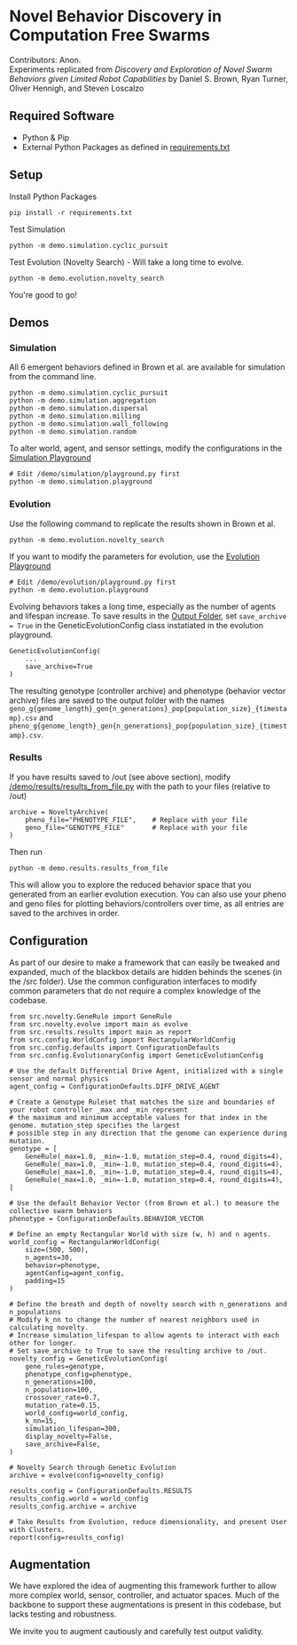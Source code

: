 # Novel Behavior Discovery in Computation Free Swarms
Contributors: Anon. <br>
Experiments replicated from *Discovery and Exploration of Novel Swarm Behaviors given Limited Robot Capabilities* by Daniel S. Brown, Ryan Turner, Oliver Hennigh, and Steven Loscalzo

## Required Software
- Python & Pip
- External Python Packages as defined in [requirements.txt](requirements.txt) 

## Setup
Install Python Packages
    
    pip install -r requirements.txt

Test Simulation

    python -m demo.simulation.cyclic_pursuit

Test Evolution (Novelty Search) - Will take a long time to evolve.

    python -m demo.evolution.novelty_search

You're good to go!

[//]: # (## Use as Package)

[//]: # (You can now install this repository as a pip package under the name novel_swarms==0.0.1)

[//]: # ()
[//]: # (    pip install --upgrade git+ssh://git@github.com/Connor-Mattson/NovelSwarmBehavior.git@master)

## Demos

### Simulation

All 6 emergent behaviors defined in Brown et al. are available for simulation from the command line.

    python -m demo.simulation.cyclic_pursuit
    python -m demo.simulation.aggregation
    python -m demo.simulation.dispersal
    python -m demo.simulation.milling
    python -m demo.simulation.wall_following
    python -m demo.simulation.random

To alter world, agent, and sensor settings, modify the configurations in the [Simulation Playground](demo/simulation/playground.py)

    # Edit /demo/simulation/playground.py first
    python -m demo.simulation.playground

### Evolution

Use the following command to replicate the results shown in Brown et al.

    python -m demo.evolution.novelty_search

If you want to modify the parameters for evolution, use the [Evolution Playground](demo/evolution/playground.py)

    # Edit /demo/evolution/playground.py first
    python -m demo.evolution.playground

Evolving behaviors takes a long time, especially as the number of agents and lifespan increase. 
To save results in the [Output Folder](out/), set `save_archive = True` in the GeneticEvolutionConfig class instatiated in the evolution playground.

    GeneticEvolutionConfig(
        ...
        save_archive=True
    )

The resulting genotype (controller archive) and phenotype (behavior vector archive) files are 
saved to the output folder with the names `geno_g{genome_length}_gen{n_generations}_pop{population_size}_{timestamp}.csv` and `pheno_g{genome_length}_gen{n_generations}_pop{population_size}_{timestamp}.csv`.

### Results
If you have results saved to /out (see above section), modify [/demo/results/results_from_file.py](/demo/results/results_from_file.py) with the path to your files (relative to /out)

    archive = NoveltyArchive(
        pheno_file="PHENOTYPE_FILE",    # Replace with your file
        geno_file="GENOTYPE_FILE"       # Replace with your file
    )

Then run

    python -m demo.results.results_from_file

This will allow you to explore the reduced behavior space that you generated from an earlier evolution execution.
You can also use your pheno and geno files for plotting behaviors/controllers over time, as all entries are saved to the archives in order.

## Configuration
As part of our desire to make a framework that can easily be tweaked and expanded, much of the blackbox details are hidden behinds the scenes (in the /src folder).
Use the common configuration interfaces to modify common parameters that do not require a complex knowledge of the codebase.

    from src.novelty.GeneRule import GeneRule
    from src.novelty.evolve import main as evolve
    from src.results.results import main as report
    from src.config.WorldConfig import RectangularWorldConfig
    from src.config.defaults import ConfigurationDefaults
    from src.config.EvolutionaryConfig import GeneticEvolutionConfig

    # Use the default Differential Drive Agent, initialized with a single sensor and normal physics
    agent_config = ConfigurationDefaults.DIFF_DRIVE_AGENT

    # Create a Genotype Ruleset that matches the size and boundaries of your robot controller _max and _min represent
    # the maximum and minimum acceptable values for that index in the genome. mutation_step specifies the largest
    # possible step in any direction that the genome can experience during mutation.
    genotype = [
        GeneRule(_max=1.0, _min=-1.0, mutation_step=0.4, round_digits=4),
        GeneRule(_max=1.0, _min=-1.0, mutation_step=0.4, round_digits=4),
        GeneRule(_max=1.0, _min=-1.0, mutation_step=0.4, round_digits=4),
        GeneRule(_max=1.0, _min=-1.0, mutation_step=0.4, round_digits=4),
    ]

    # Use the default Behavior Vector (from Brown et al.) to measure the collective swarm behaviors
    phenotype = ConfigurationDefaults.BEHAVIOR_VECTOR

    # Define an empty Rectangular World with size (w, h) and n agents.
    world_config = RectangularWorldConfig(
        size=(500, 500),
        n_agents=30,
        behavior=phenotype,
        agentConfig=agent_config,
        padding=15
    )

    # Define the breath and depth of novelty search with n_generations and n_populations
    # Modify k_nn to change the number of nearest neighbors used in calculating novelty.
    # Increase simulation_lifespan to allow agents to interact with each other for longer.
    # Set save_archive to True to save the resulting archive to /out.
    novelty_config = GeneticEvolutionConfig(
        gene_rules=genotype,
        phenotype_config=phenotype,
        n_generations=100,
        n_population=100,
        crossover_rate=0.7,
        mutation_rate=0.15,
        world_config=world_config,
        k_nn=15,
        simulation_lifespan=300,
        display_novelty=False,
        save_archive=False,
    )

    # Novelty Search through Genetic Evolution
    archive = evolve(config=novelty_config)

    results_config = ConfigurationDefaults.RESULTS
    results_config.world = world_config
    results_config.archive = archive

    # Take Results from Evolution, reduce dimensionality, and present User with Clusters.
    report(config=results_config)

## Augmentation
We have explored the idea of augmenting this framework further to allow more complex world, sensor, controller, and actuator spaces. 
Much of the backbone to support these augmentations is present in this codebase, but lacks testing and robustness.

We invite you to augment cautiously and carefully test output validity.
